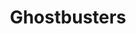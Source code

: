 ---
title: "Ghostbusters"

year: 1984

director: "Ivan Reitman"

summary: "The need for a ghost-catching business turns out to be greater than anybody but these four believed"

comment: "You came for the themesong, but you stay for the lines"

video: "https://media.giphy.com/media/v1.Y2lkPTc5MGI3NjExenAyd2N5eWxraG9pY2g2cDBmdGt6MjlqdHhmN2lpNjQzM3FjMXZicCZlcD12MV9pbnRlcm5hbF9naWZfYnlfaWQmY3Q9Zw/3o72EZ6EzqhOs0fy1O/giphy.mp4"

image: "https://media.giphy.com/media/3o72EZ6EzqhOs0fy1O/giphy.gif"

imdb: "https://www.imdb.com/title/tt0087332/"

quotes:
  - "I am the keymaster! ...Are you the gatekeeper?"
  - "There is no Dana, there is only Zuul."
---